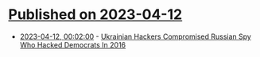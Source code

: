 # [Published on 2023-04-12](index.md)

* [2023-04-12, 00:02:00](https://politics.slashdot.org/story/23/04/11/2123255/ukrainian-hackers-compromised-russian-spy-who-hacked-democrats-in-2016?utm_source=rss1.0mainlinkanon&utm_medium=feed) - [Ukrainian Hackers Compromised Russian Spy Who Hacked Democrats In 2016](https://politics.slashdot.org/story/23/04/11/2123255/ukrainian-hackers-compromised-russian-spy-who-hacked-democrats-in-2016?utm_source=rss1.0mainlinkanon&utm_medium=feed)
